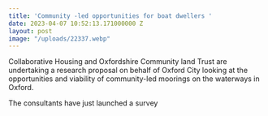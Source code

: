 ```yaml
---
title: 'Community -led opportunities for boat dwellers '
date: 2023-04-07 10:52:13.171000000 Z
layout: post
image: "/uploads/22337.webp"
---
```


Collaborative Housing and Oxfordshire Community land Trust are undertaking a research proposal on behalf of Oxford City looking at the opportunities and viability of community-led moorings on the waterways in Oxford. 

The consultants have just launched a survey 